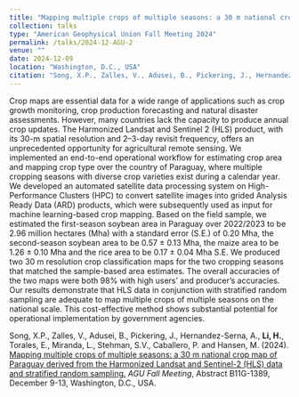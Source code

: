 ```yaml
---
title: "Mapping multiple crops of multiple seasons: a 30 m national crop map of Paraguay derived from the Harmonized Landsat and Sentinel-2 (HLS) data and stratified random sampling"
collection: talks
type: "American Geophysical Union Fall Meeting 2024"
permalink: /talks/2024-12-AGU-2
venue: ""
date: 2024-12-09
location: "Washington, D.C., USA"
citation: "Song, X.P., Zalles, V., Adusei, B., Pickering, J., Hernandez-Serna, A., <b>Li, H.</b>, Torales, E., Miranda, L., Stehman, S.V., Caballero, P. and Hansen, M. (2024). Mapping multiple crops of multiple seasons: a 30 m national crop map of Paraguay derived from the Harmonized Landsat and Sentinel-2 (HLS) data and stratified random sampling. <i>AGU Fall Meeting</i>, Abstract B11G-1389, December 9-13, Washington, D.C., USA."
---
```


Crop maps are essential data for a wide range of applications such as crop growth monitoring, crop production forecasting and natural disaster assessments. However, many countries lack the capacity to produce annual crop updates. The Harmonized Landsat and Sentinel 2 (HLS) product, with its 30-m spatial resolution and 2–3-day revisit frequency, offers an unprecedented opportunity for agricultural remote sensing. We implemented an end-to-end operational workflow for estimating crop area and mapping crop type over the country of Paraguay, where multiple cropping seasons with diverse crop varieties exist during a calendar year. We developed an automated satellite data processing system on High-Performance Clusters (HPC) to convert satellite images into grided Analysis Ready Data (ARD) products, which were subsequently used as input for machine learning-based crop mapping. Based on the field sample, we estimated the first-season soybean area in Paraguay over 2022/2023 to be 2.96 million hectares (Mha) with a standard error (S.E.) of 0.20 Mha, the second-season soybean area to be 0.57 ± 0.13 Mha, the maize area to be 1.26 ± 0.10 Mha and the rice area to be 0.17 ± 0.04 Mha S.E. We produced two 30 m resolution crop classification maps for the two cropping seasons that matched the sample-based area estimates. The overall accuracies of the two maps were both 98% with high users’ and producer’s accuracies. Our results demonstrate that HLS data in conjunction with stratified random sampling are adequate to map multiple crops of multiple seasons on the national scale. This cost-effective method shows substantial potential for operational implementation by government agencies.

Song, X.P., Zalles, V., Adusei, B., Pickering, J., Hernandez-Serna, A., <b>Li, H.</b>, Torales, E., Miranda, L., Stehman, S.V., Caballero, P. and Hansen, M. (2024). <a href="https://agu.confex.com/agu/agu24/meetingapp.cgi/Paper/1668661 " target="_blank" rel="noopener noreferrer">Mapping multiple crops of multiple seasons: a 30 m national crop map of Paraguay derived from the Harmonized Landsat and Sentinel-2 (HLS) data and stratified random sampling.</a> <i>AGU Fall Meeting</i>, Abstract B11G-1389, December 9-13, Washington, D.C., USA.
